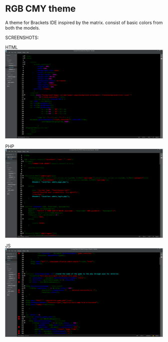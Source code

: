 # RGB CMY theme
A theme for Brackets IDE inspired by the matrix.
consist of basic colors from both the models.

SCREENSHOTS:

HTML
![HTML screenshot](/screenshots/1.png)

PHP
![PHP screenshot](/screenshots/2.png)

JS
![JS screenshot](/screenshots/3.png)

